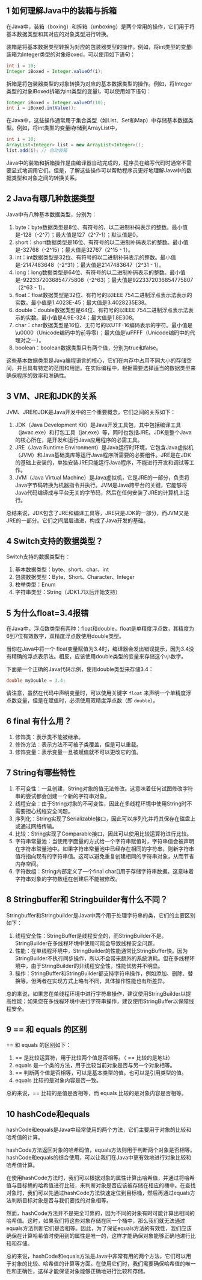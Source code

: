 ## 1 如何理解Java中的装箱与拆箱
在Java中，装箱（boxing）和拆箱（unboxing）是两个常用的操作，它们用于将基本数据类型和其对应的对象类型进行转换。

装箱是将基本数据类型转换为对应的包装器类型的操作。例如，将int类型的变量i装箱为Integer类型的对象iBoxed，可以使用如下语句：
```java
int i = 10; 
Integer iBoxed = Integer.valueOf(i);
```
拆箱是将包装器类型的对象转换为对应的基本数据类型的操作。例如，将Integer类型的对象iBoxed拆箱为int类型的变量i，可以使用如下语句：
```java
Integer iBoxed = Integer.valueOf(10); 
int i = iBoxed.intValue();
```
在Java中，这些操作通常用于集合类型（如List、Set和Map）中存储基本数据类型。例如，将int类型的变量i存储到ArrayList中，
```java
int i = 10; 
ArrayList<Integer> list = new ArrayList<Integer>(); 
list.add(i); // 自动装箱
```
Java中的装箱和拆箱操作是由编译器自动完成的，程序员在编写代码时通常不需要显式地调用它们。但是，了解这些操作可以帮助程序员更好地理解Java中的数据类型和对象之间的转换关系。

## 2 Java有哪几种数据类型

Java中有八种基本数据类型，分别为：

1. byte：byte数据类型是8位、有符号的，以二进制补码表示的整数。最小值是-128（-2^7）；最大值是127（2^7-1）；默认值是0。
2. short：short数据类型是16位、有符号的以二进制补码表示的整数。最小值是-32768（-2^15）；最大值是32767（2^15 - 1）。
3. int：int数据类型是32位、有符号的以二进制补码表示的整数。最小值是-2147483648（-2^31）；最大值是2147483647（2^31 - 1）。
4. long：long数据类型是64位、有符号的以二进制补码表示的整数。最小值是-9223372036854775808（-2^63）；最大值是9223372036854775807（2^63 - 1）。
5. float：float数据类型是32位、有符号的以IEEE 754二进制浮点表示法表示的实数。最小值是1.4023E-45；最大值是3.4028235E38。
6. double：double数据类型是64位、有符号的以IEEE 754二进制浮点表示法表示的实数。最小值是4.9E-324；最大值是1.8E308。
7. char：char数据类型是16位、无符号的以UTF-16编码表示的字符。最小值是\u0000（Unicode编码中的前导零）；最大值是\uFFFF（Unicode编码中的代理对之一）。
8. boolean：boolean数据类型只有两个值，分别为true和false。

这些基本数据类型是Java编程语言的核心，它们在内存中占用不同大小的存储空间，并且具有特定的范围和用途。在实际编程中，根据需要选择适当的数据类型来确保程序的效率和准确性。

## 3 VM、JRE和JDK的关系

JVM、JRE和JDK是Java开发中的三个重要概念，它们之间的关系如下：

1. JDK（Java Development Kit）是Java开发工具包，其中包括编译工具（javac.exe）和打包工具（jar.exe）等，同时也包括JRE。JDK是整个Java的核心所在，是开发和运行Java应用程序的必需工具。
2. JRE（Java Runtime Environment）是Java运行时环境，它包含Java虚拟机（JVM）和Java基础类库等运行Java程序所需要的必要组件。JRE是在JDK的基础上安装的，单独安装JRE只能运行Java程序，不能进行开发和调试等工作。
3. JVM（Java Virtual Machine）是Java虚拟机，它是JRE的一部分，负责将Java字节码转换为机器指令并执行。JVM是Java跨平台的关键，它能够将Java代码编译成与平台无关的字节码，然后在任何安装了JRE的计算机上运行。

总结来说，JDK包含了JRE和编译工具等，JRE只是JDK的一部分，而JVM又是JRE的一部分。它们之间层层递进，构成了Java开发的基础。

## 4 Switch支持的数据类型？

Switch支持的数据类型有：

1. 基本数据类型：byte、short、char、int
2. 包装数据类型：Byte、Short、Character、Integer
3. 枚举类型：Enum
4. 字符串类型：String（JDK1.7以后开始支持）

## 5 为什么float=3.4报错

在Java中，浮点数类型有两种：float和double。float是单精度浮点数，其精度为6到7位有效数字，双精度浮点数使用double类型。

当你在Java中将一个 float变量赋值为3.4时，编译器会发出错误提示，因为3.4没有精确的浮点表示法。相反，应该使用double类型的变量来存储这个小数字。

下面是一个正确的Java代码示例，使用double类型来存储3.4：
```java
double myDouble = 3.4;
```
请注意，虽然在代码中声明变量时，可以使用关键字 `float` 来声明一个单精度浮点数变量，但是在赋值时，必须使用双精度浮点数（即 `double`）。

## 6 final 有什么用？

1. 修饰类：表示类不能被继承。
2. 修饰方法：表示方法不可被子类覆盖，但是可以重载。
3. 修饰变量：表示变量一旦被赋值就不可以更改它的值。

## 7 String有哪些特性

1. 不可变性：一旦创建，String对象的值无法修改。这意味着任何试图修改字符串的尝试都会创建一个新的字符串对象。
2. 线程安全：由于String对象的不可变性，因此在多线程环境中使用String时不需要担心线程安全问题。
3. 序列化：String实现了Serializable接口，因此可以序列化并将其保存在磁盘上或通过网络传输。
4. 比较：String实现了Comparable接口，因此可以使用比较运算符进行比较。
5. 字符串常量池：当使用字面量的方式给一个字符串赋值时，字符串值会被声明在字符串常量池中。如果字符串常量池中已经存在相同的字符串，则新字符串值将指向现有的字符串值。这可以避免重复创建相同的字符串对象，从而节省内存空间。
6. 字符数组：String内部定义了一个final char[]用于存储字符串数据。这意味着字符串对象的字符数组在创建后不能被修改。

## 8 Stringbuffer和 Stringbuilder有什么不同？

Stringbuffer和Stringbuilder是Java中两个用于处理字符串的类，它们的主要区别如下：

1. 线程安全性：StringBuffer是线程安全的，而StringBuilder不是。StringBuilder在多线程环境中使用可能会导致线程安全问题。
2. 性能：在单线程环境中，StringBuilder的性能通常比StringBuffer快。因为StringBuilder不执行同步操作，所以不会带来额外的系统消耗。但在多线程环境中，由于StringBuilder的非线程安全性，性能优势并不明显。
3. 操作：StringBuffer和StringBuilder都支持字符串操作，例如添加、删除、替换等。但两者在实现方式上略有不同，具体操作性能也有所差异。

总的来说，如果您在单线程环境中进行字符串操作，建议使用StringBuilder以提高性能；如果您在多线程环境中进行字符串操作，建议使用StringBuffer以保障线程安全。

## 9 == 和 equals 的区别

== 和 equals 的区别如下：

1. == 是比较运算符，用于比较两个值是否相等。（ == 比较的是地址）
2. equals 是一个类的方法，用于比较当前对象是否与另一个对象相等。
3. == 判断两个值是否相等，可以是基本类型的值，也可以是引用类型的值。
4. equals 比较的是对象内容是否一致。

总的来说，== 比较的是值是否相等，而 equals 比较的是对象内容是否相等。

## 10 hashCode和equals

hashCode和equals是Java中经常使用的两个方法，它们主要用于对象的比较和哈希值的计算。

hashCode方法返回对象的哈希码值，equals方法则用于判断两个对象是否相等。hashCode和equals的结合使用，可以让我们在Java中更有效地进行对象比较和哈希值计算。

在使用hashCode方法时，我们可以根据对象的属性计算出哈希值，并通过将哈希值与目标桶的哈希值进行比较，来判断对象是否应该被存储在相应的桶中。在查找对象时，我们可以先通过hashCode方法快速定位到目标桶，然后再通过equals方法判断目标对象是否与我们要找的对象相等。

然而，hashCode方法并不是完全可靠的，因为不同的对象有时可能计算出相同的哈希值。这时，如果我们将这些对象存储在同一个桶中，那么我们就无法通过equals方法判断它们是否相等。因此，为了保证equals方法的有效性，我们应该确保在计算哈希值时使用到的属性是唯一的，这样才能确保对象能够正确地进行比较和存储。

总的来说，hashCode和equals方法是Java中非常有用的两个方法，它们可以用于对象的比较、哈希值的计算等方面。在使用它们时，我们需要确保哈希值的唯一性和正确性，这样才能保证对象能够正确地进行比较和存储。